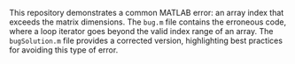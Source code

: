 This repository demonstrates a common MATLAB error: an array index that exceeds the matrix dimensions. The `bug.m` file contains the erroneous code, where a loop iterator goes beyond the valid index range of an array.  The `bugSolution.m` file provides a corrected version, highlighting best practices for avoiding this type of error.